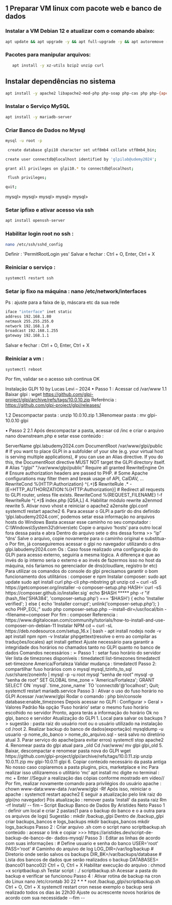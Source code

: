 ## 1 Preparar VM linux com pacote web e banco de dados

### Instalar a VM Debian 12 e atualizar com o comando abaixo:
```bash
apt update && apt upgrade -y && apt full-upgrade -y && apt autoremove -y && apt clean
```
### Pacotes para manipular arquivos:
```bash
   apt install -y xz-utils bzip2 unzip curl
```
## Instalar dependências no sistema
```bash
apt install -y apache2 libapache2-mod-php php-soap php-cas php php-{apcu,cli,common,curl,gd,imap,ldap,mysql,xmlrpc,xml,mbstring,bcmath,intl,zip,bz2}
```
### Instalar o Serviço MySQL
```bash
apt install -y mariadb-server
```
### Criar Banco de Dados no Mysql
```bash
mysql -u root -p
```
```bash
 create database glpi10 character set utf8mb4 collate utf8mb4_bin;
```
```bash
create user connectdb@localhost identified by 'glpilab@udemy2024';
```
```bash
grant all privileges on glpi10.* to connectdb@localhost;
```
```bash
 flush privileges;
```
```bash
quit;
```

mysql>
mysql> 
mysql> 
mysql>
mysql> 

### Setar ipfixo e ativar acesso via ssh
```bash
apt install openssh-server
```

### Habilitar login root no ssh : 
```bash
nano /etc/ssh/sshd_config
```
Definir : 'PermitRootLogin yes'
Salvar e fechar : Ctrl + O, Enter, Ctrl + X
### Reiniciar o serviço : 
```bash
systemctl restart ssh
```

### Setar ip fixo na máquina : nano /etc/network/interfaces

Ps : ajuste para a faixa de ip, máscara etc da sua rede
```bash
iface "interface" inet static
address 192.168.1.80
netmask 255.255.255.0
network 192.168.1.0
broadcast 192.168.1.255
gateway 192.168.1.1
```

Salvar e fechar : Ctrl + O, Enter, Ctrl + X

### Reiniciar a vm : 
```bash
systemctl reboot
```

Por fim, validar se o acesso ssh continua OK
















Instalação GLPI 10 by Lucas Levi – 2024
• Passo 1 : Acessar 
cd /var/www
1.1 Baixar glpi : 
wget https://github.com/glpi-project/glpi/archive/refs/tags/10.0.10.zip
Referência : https://github.com/glpi-project/glpi/releases/

1.2 Descompactar pasta : 
unzip 10.0.10.zip
1.3Renomear pasta : 
mv glpi-10.0.10 glpi

• Passo 2
2.1 Após descompactar a pasta, acessar 
cd /inc 
e criar o arquivo 
nano downstream.php 
e setar esse conteúdo :
<?php
define('GLPI_CONFIG_DIR', '/etc/glpi/');
if (file_exists(GLPI_CONFIG_DIR . '/local_define.php')) {
require_once GLPI_CONFIG_DIR . '/local_define.php';
}

2.2 Criar os diretórios a seguir :
mkdir /etc/glpi
mkdir /var/lib/glpi
mkdir /var/log/glpi

2.3 Criar sub diretórios da pasta files
cd /var/www/glpi/files
cp * -Rf /var/lib/glpi

2.4 Dar permissões do usuário apache nessas pastas
chown www-data:www-data /etc/glpi -Rf
chown www-data:www-data /var/lib/glpi -Rf
chown www-data:www-data /var/log/glpi -Rf
chown www-data:www-data /etc/www/glpi -Rf

2.5 Em 
cd /etc/glpi 
criar o arquivo 
nano local_define.php
 com o seguinte conteúdo :
<?php
define('GLPI_VAR_DIR', '/var/lib/glpi');
define('GLPI_LOG_DIR', '/var/log/glpi');

2.6 Habilitar diretiva ‘session.cookie_httponly’ no PHP
Caminho 1 : 
nano /etc/php/8.2/cli/php.ini
Ctrl + W, session.cookie_httponly, session.cookie_httponly = ON
Ctrl + O, Ctrl + X
Caminho 2 : 
nano /etc/php/8.2/apache2/php.ini
Ctrl + W, session.cookie_httponly, session.cookie_httponly = ON
Ctrl + O, Ctrl + X
systemctl restart apache2
2.7 Ativar cron do GLPI
nano /etc/crontab
adicionar a linha : * * * * * root php -f /var/www/glpi/front/cron.php
Ctrl + O, Ctrl + X
systemctl restart cron

Por fim, basta seguir a instalação do glpi. Ps : se for um glpi já existente, também é
possível realizar a migração dos dados para que fiquem fora da pasta do glpi

__
Informação :
/var/www/glpi : diretório da pasta raiz do glpi
/etc/glpi : diretório para os arquivos do banco
/var/lib/glpi : diretório que substitui a pasta 'files' interna do GLPI
/var/log/glpi : diretório para os logs do glpi

É isso
Referência : https://glpi-install.readthedocs.io/pt/latest/install/index.html
Criar VIrtualhost para acesso seguro ao GLPI
Desde a versão 10.0.7 do GLPI foi incluso uma subpasta nova ‘public’ onde na configuração do
seu virtualhost deves realizar um redirecionamento para um arquivo index.php que há dentro dela. Seguindo a documentação, segue arquivo :
1. acessar a guia dos vhosts do apache
cd /etc/apache2/sites-available/
2. Criar vhost
nano glpi.conf
3. setar este conteúdo :
<VirtualHost *:80>
ServerName glpi.labudemy2024.com

DocumentRoot /var/www/glpi/public

# If you want to place GLPI in a subfolder of your site (e.g. your virtual host is serving
multiple applications),
# you can use an Alias directive. If you do this, the DocumentRoot directive MUST NOT target
the GLPI directory itself.
# Alias "/glpi" "/var/www/glpi/public"

<Directory /var/www/glpi/public>
Require all granted

RewriteEngine On

# Ensure authorization headers are passed to PHP.
# Some Apache configurations may filter them and break usage of API, CalDAV, ...
RewriteCond %{HTTP:Authorization} ^(.+)$
RewriteRule .* - [E=HTTP_AUTHORIZATION:%{HTTP:Authorization}]

# Redirect all requests to GLPI router, unless file exists.
RewriteCond %{REQUEST_FILENAME} !-f
RewriteRule ^(.*)$ index.php [QSA,L]
</Directory>
</VirtualHost>

4. Habilitar módulo rewrite
a2enmod rewrite
5. Ativar novo vhost e reiniciar o apache2
a2ensite glpi.conf
systemctl restart apache2

6. Para acessar o GLPI a partir do dns definido ‘glpi.labudemy2024.com’, podemos setar essa
informação no arquivos hosts do Windows
Basta acessar esse caminho no seu computador : C:\Windows\System32\drivers\etc
Copie o arquivo ‘hosts’ para outro local fora dessa pasta e abra

Dentro do arquivo sete o dns dessa forma >> “ip” “dns’
Salve o arquivo, copie novamente para o caminho original e substitua-o
Por fim, já conseguiremos acessar o glpi no navegador utilizando o dns
glpi.labudemy2024.com
Os : Caso fosse realizado uma configuração do GLPi para acesso externo, seguiria a mesma
lógica. A diferença é que ao invés do ip interno seria o externo e ao invés de fazermos isso no
host da máquina, nós faríamos no gerenciador de dns(cloudlare, registro br etc)
Para utilizar os comandos do console do glpi precisamos garantir o bom funcionamento dos utilitários : composer e npm
Instalar composer:
sudo apt update
sudo apt install curl php-cli php-mbstring git unzip
cd ~
curl -sS https://getcomposer.org/installer -o composer-setup.php
HASH=`curl -sS https://composer.github.io/installer.sig`
echo $HASH
*****
php -r "if (hash_file('SHA384', 'composer-setup.php') === '$HASH') { echo 'Installer verified'; }
else { echo 'Installer corrupt'; unlink('composer-setup.php'); } echo PHP_EOL;"
sudo php composer-setup.php --install-dir=/usr/local/bin --filename=composer

Por fim : composer

Referencia : https://www.digitalocean.com/community/tutorials/how-to-install-and-use-
composer-on-debian-11

Instalar NPM
cd ~
curl -sL https://deb.nodesource.com/setup_16.x | bash -
apt install nodejs
node -v
apt install npm
npm -v

Instalar phpgettext(resolve o erro ao compilar as traduções/locales)
apt install gettext
Ajuste necessário para garantir a integridade dos horários no chamados tanto no GLPI quanto no banco de dados
Comandos necessários :

➢ Passo 1 : setar fuso horário do servidor
Ver lista de timezones disponíveis : 
timedatectl list-timezones
timedatectl set-timezone America/Fortaleza
Validar mudança : 
timedatectl

Passo 2: compartilhar fuso horários com o mysql
mysql_tzinfo_to_sql /usr/share/zoneinfo | mysql -p -u root mysql
“senha de root”
mysql -p
“senha de root”
SET GLOBAL time_zone = 'America/Fortaleza';
GRANT SELECT ON `mysql`.`time_zone_name` TO 'connectdb'@'localhost';
Quit;
systemctl restart mariadb.service

Passo 3 : Ativar o uso do fuso horário no GLPI
Acessar /var/www/glpi
Rodar o comando : 
php bin/console database:enable_timezones
Depois acessar no GLPI : Configurar > Geral > Valores Padrão
Na opção ‘Fuso horário’ setar o mesmo fuso horário escolhido no servidor

Pronto, agora terás a informação do horário Ok no glpi, banco e servidor

Atualização do GLPI
1. Local para salvar os backups ? > sugestão : pasta raiz do usuário root ou o usuário
utilizado na instalação
cd /root

2. Realizar backup do banco de dados(exportação)
mysqldump -u usuario -p nome_do_banco > nome_do_arquivo.sql - será salvo no
diretório atual

3. Parar serviço do apache(para evitar erros)
systemctl stop apache2

4. Renomear pasta do glpi atual para _old
Cd /var/www/
mv glpi glpi_old
5. Baixar, descompactar e renomear pasta nova do GLPI
wget https://github.com/glpi-project/glpi/archive/refs/tags/10.0.11.zip
unzip 10.0.11.zip
mv glpi-10.0.11 glpi
6. Copiar conteúdo necessário da pasta antiga
No nosso caso copiaremos a pasta plugins, pics, marketplace e inc
Para realizar isso utilizaremos o utilitário ‘mc’
apt install mc
digite no terminal : mc + Enter
//Seguir a realização das cópias conforme mostrado em vídeo//
Por fim, realizar novamente comando para privilégios do usuário apache :
chown www-data:www-data /var/www/glpi -Rf
Após isso, reiniciar o apache : systemctl restart apache2
E seguir a atualização pelo link raiz do glpi(no navegador)

Pós atualização : remover pasta ‘install’ da pasta raiz
Rm -rf Install/
-- fim –














Script Backup Banco de Dados By Aristides Neto

Passo 1 : definir um local e criar 2 pastas(1 para o backup do banco e o a outra para os arquivos
de logs)

Sugestão : mkdir /backup_glpi
Dentro de /backup_glpi criar backups_bancos e logs_backups
mkdir backups_bancos
mkdir logs_backups

Passo 2 : Criar arquivo .sh com o script
nano scriptbackup.sh

conteúdo : acessar o link e copiar >>> https://aristides.dev/script-de-backup-de-banco-de-
dados-mysql/

Passo 3 : Editar as linhas de acordo com suas informações :
# Define usuario e senha do banco
USER='root'
PASS='root'
# Caminho do arquivo de log
LOG_DIR=/var/log/backup
# Diretorio onde serão salvos os backups
DIR_BK=/var/backups/database
# Lista dos bancos de dados que serão realizados o backup
DATABASES=(banco01 banco02)

Ctrl + O, Ctrl + X
Habilitar execução do arquivo : chmod +x scriptbackup.sh
Testar script : ./ scriptbackup.sh
Acessar a pasta do backup e verificar se funcionou

Passo 4 : Ativar rotina de backup na cron do Linux

nano /etc/crontab
30 22 * * * root /backup_glpi/scriptbackup.sh
Ctrl + O, Ctrl + X
systemctl restart cron

nesse exemplo o backup será realizado todos os dias às 22h30
Ajuste ou acrescente novos horários de acordo com sua necessidade

--fim --




